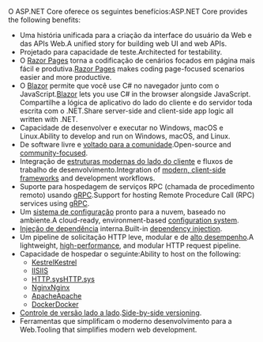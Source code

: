 <span data-ttu-id="ad5cf-101">O ASP.NET Core oferece os seguintes benefícios:</span><span class="sxs-lookup"><span data-stu-id="ad5cf-101">ASP.NET Core provides the following benefits:</span></span>

* <span data-ttu-id="ad5cf-102">Uma história unificada para a criação da interface do usuário da Web e das APIs Web.</span><span class="sxs-lookup"><span data-stu-id="ad5cf-102">A unified story for building web UI and web APIs.</span></span>
* <span data-ttu-id="ad5cf-103">Projetado para capacidade de teste.</span><span class="sxs-lookup"><span data-stu-id="ad5cf-103">Architected for testability.</span></span>
* <span data-ttu-id="ad5cf-104">O [Razor Pages](xref:razor-pages/index) torna a codificação de cenários focados em página mais fácil e produtiva.</span><span class="sxs-lookup"><span data-stu-id="ad5cf-104">[Razor Pages](xref:razor-pages/index) makes coding page-focused scenarios easier and more productive.</span></span>
* <span data-ttu-id="ad5cf-105">O [Blazor](xref:blazor/index) permite que você use C# no navegador junto com o JavaScript.</span><span class="sxs-lookup"><span data-stu-id="ad5cf-105">[Blazor](xref:blazor/index) lets you use C# in the browser alongside JavaScript.</span></span> <span data-ttu-id="ad5cf-106">Compartilhe a lógica de aplicativo do lado do cliente e do servidor toda escrita com o .NET.</span><span class="sxs-lookup"><span data-stu-id="ad5cf-106">Share server-side and client-side app logic all written with .NET.</span></span>
* <span data-ttu-id="ad5cf-107">Capacidade de desenvolver e executar no Windows, macOS e Linux.</span><span class="sxs-lookup"><span data-stu-id="ad5cf-107">Ability to develop and run on Windows, macOS, and Linux.</span></span>
* <span data-ttu-id="ad5cf-108">De software livre e [voltado para a comunidade](https://live.asp.net/).</span><span class="sxs-lookup"><span data-stu-id="ad5cf-108">Open-source and [community-focused](https://live.asp.net/).</span></span>
* <span data-ttu-id="ad5cf-109">Integração de [estruturas modernas do lado do cliente](xref:blazor/index) e fluxos de trabalho de desenvolvimento.</span><span class="sxs-lookup"><span data-stu-id="ad5cf-109">Integration of [modern, client-side frameworks](xref:blazor/index) and development workflows.</span></span>
* <span data-ttu-id="ad5cf-110">Suporte para hospedagem de serviços RPC (chamada de procedimento remoto) usando [gRPC](xref:grpc/index).</span><span class="sxs-lookup"><span data-stu-id="ad5cf-110">Support for hosting Remote Procedure Call (RPC) services using [gRPC](xref:grpc/index).</span></span>
* <span data-ttu-id="ad5cf-111">Um [sistema de configuração](xref:fundamentals/configuration/index) pronto para a nuvem, baseado no ambiente.</span><span class="sxs-lookup"><span data-stu-id="ad5cf-111">A cloud-ready, environment-based [configuration system](xref:fundamentals/configuration/index).</span></span>
* <span data-ttu-id="ad5cf-112">[Injeção de dependência](xref:fundamentals/dependency-injection) interna.</span><span class="sxs-lookup"><span data-stu-id="ad5cf-112">Built-in [dependency injection](xref:fundamentals/dependency-injection).</span></span>
* <span data-ttu-id="ad5cf-113">Um pipeline de solicitação HTTP leve, modular e de [alto desempenho](https://github.com/aspnet/benchmarks).</span><span class="sxs-lookup"><span data-stu-id="ad5cf-113">A lightweight, [high-performance](https://github.com/aspnet/benchmarks), and modular HTTP request pipeline.</span></span>
* <span data-ttu-id="ad5cf-114">Capacidade de hospedar o seguinte:</span><span class="sxs-lookup"><span data-stu-id="ad5cf-114">Ability to host on the following:</span></span>
  * [<span data-ttu-id="ad5cf-115">Kestrel</span><span class="sxs-lookup"><span data-stu-id="ad5cf-115">Kestrel</span></span>](xref:fundamentals/servers/kestrel)
  * [<span data-ttu-id="ad5cf-116">IIS</span><span class="sxs-lookup"><span data-stu-id="ad5cf-116">IIS</span></span>](xref:host-and-deploy/iis/index)
  * [<span data-ttu-id="ad5cf-117">HTTP.sys</span><span class="sxs-lookup"><span data-stu-id="ad5cf-117">HTTP.sys</span></span>](xref:fundamentals/servers/httpsys)
  * [<span data-ttu-id="ad5cf-118">Nginx</span><span class="sxs-lookup"><span data-stu-id="ad5cf-118">Nginx</span></span>](xref:host-and-deploy/linux-nginx)
  * [<span data-ttu-id="ad5cf-119">Apache</span><span class="sxs-lookup"><span data-stu-id="ad5cf-119">Apache</span></span>](xref:host-and-deploy/linux-apache)
  * [<span data-ttu-id="ad5cf-120">Docker</span><span class="sxs-lookup"><span data-stu-id="ad5cf-120">Docker</span></span>](xref:host-and-deploy/docker/index)
* <span data-ttu-id="ad5cf-121">[Controle de versão lado a lado](/dotnet/standard/choosing-core-framework-server#a-need-for-side-by-side-of-net-versions-per-application-level).</span><span class="sxs-lookup"><span data-stu-id="ad5cf-121">[Side-by-side versioning](/dotnet/standard/choosing-core-framework-server#a-need-for-side-by-side-of-net-versions-per-application-level).</span></span>
* <span data-ttu-id="ad5cf-122">Ferramentas que simplificam o moderno desenvolvimento para a Web.</span><span class="sxs-lookup"><span data-stu-id="ad5cf-122">Tooling that simplifies modern web development.</span></span>
